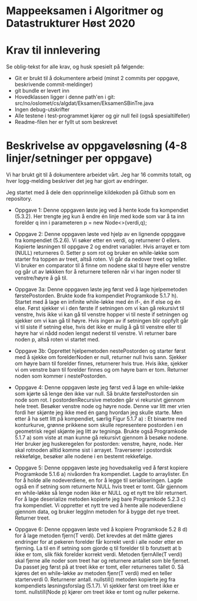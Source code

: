 # Mappeeksamen i Algoritmer og Datastrukturer Høst 2020

# Krav til innlevering

Se oblig-tekst for alle krav, og husk spesielt på følgende:

* Git er brukt til å dokumentere arbeid (minst 2 commits per oppgave, beskrivende commit-meldinger)	
* git bundle er levert inn
* Hovedklassen ligger i denne path'en i git: src/no/oslomet/cs/algdat/Eksamen/EksamenSBinTre.java
* Ingen debug-utskrifter
* Alle testene i test-programmet kjører og gir null feil (også spesialtilfeller)
* Readme-filen her er fyllt ut som beskrevet


# Beskrivelse av oppgaveløsning (4-8 linjer/setninger per oppgave)

Vi har brukt git til å dokumentere arbeidet vårt. Jeg har 16 commits totalt, og hver logg-melding beskriver det jeg har gjort av endringer.

Jeg startet med å dele den opprinnelige kildekoden på Github som en repository.

* Oppgave 1: Denne oppgaven løste jeg ved å hente kode fra kompendiet (5.3.2). Her trengte jeg kun å endre én linje med
kode som var å ta inn forelder q inn i parameteren p = new Node<>(verdi,q);

* Oppgave 2: Denne oppgaven løste ved hjelp av en lignende oppggave fra kompendiet (5.2.6). Vi søker etter en verdi, 
og returnerer 0 ellers. Kopierte løsningen til oppgave 2 og endret variabler. Hvis arrayet er tom (NULL) returneres 0.
Setter p som rot og bruker en while-løkke som starter fra toppen av treet, altså roten. Vi går da nedover treet og 
teller. Vi bruker en comparator til å finne om nodene skal til høyre eller venstre og går ut av løkkken for å
returnere telleren når vi har ingen noder til venstre/høyre å gå til.

* Oppgave 3a: Denne oppgaven løste jeg først ved å lage hjelpemetoden førstePostorden. Brukte kode fra kompendiet 
Programkode 5.1.7 h). Startet med å lage en infinite while-løkke med én if-, én if else og én else. Først sjekker
vi i den første if setningen om vi kan gå rekursivt til venstre, hvis ikke vi kan gå til venstre hopper vi til neste
if setningen og sjekker om vi kan gå til høyre. Hvis ingen av if setningen blir oppfylt går vi til siste if
setning else, hvis det ikke er mulig å gå til venstre eller til høyre har vi nådd noden lengst nederst til venstre. Vi
returner bare noden p, altså roten vi startet med.

* Oppgave 3b: Opprettet hjelpemetoden nestePostorden og starter først med å sjekke om forelderNoden er null, returner null 
hvis sann. Sjekker om høyre barn til forelder finnes, returnerer hvis true. Hvis ikke, sjekker vi om venstre barn til 
forelder finnes og om høyre barn er tom. Returner noden som kommer i nestePostorden.

* Oppgave 4: Denne oppgaven løste jeg først ved å lage en while-løkke som kjørte så lenge den ikke var null. Så brukte
førstePostorden sin node som rot. I postordenRecursive metoden går vi rekursivt gjennom hele treet. Besøker venstre node
og høyre node. Denne var litt mer vrien fordi her skjønte jeg ikke med én gang hvordan jeg skulle starte. Men etter å 
ha sett litt på kompendiet, særlig Figur 5.1.7 a) : Et binærtre med konturkurve, grønne prikkene som skulle 
representere postorden i en geometrisk regel skjønte jeg litt av tegninga. Brukte også Programkode 5.1.7 a) som viste
at man kunne gå rekursivt gjennom å besøke nodene. Her bruker jeg huskeregelen for postorden: venstre, høyre, node. 
Her skal rotnoden alltid komme sist i arrayet. Traverserer i postordisk rekkefølge, besøker alle nodene i en bestemt 
rekkefølge.
                                                                                                                                                                                             
* Oppgave 5: Denne oppgaven løste jeg hovedsakelig ved å først kopiere Programkode 5.1.6 a) nivåorden fra kompendiet. 
Lagde to arraylister. En for å holde alle nodeverdiene, en for å legge til serialiseringen. Lagde også en if setning som 
returnerte NULL hvis treet er tomt. Går gjennom en while-løkke så lenge noden ikke er NULL og et nytt tre blir returnert.
For å lage deserialize metoden kopierte jeg bare Programkode 5.2.3 c) fra kompendiet. Vi oppretter et nytt tre ved å
hente alle nodeverdiene gjennom data, og bruker leggInn metoden for å bygge det nye treet. Returner treet.

* Oppgave 6: Denne oppgaven løste ved å kopiere ​Programkode​ 5.2 8 d) for å lage metoden fjern(T verdi). Det krevdes at
det måtte gjøres endringer for at pekeren ​forelder​ får korrekt verdi i alle noder etter en fjerning.
La til en if setning som gjorde q til forelder til b forutsett at b ikke er tom, slik fikk forelder korrekt verdi.
Metoden fjernAlle(T verdi) skal fjerne alle noder som treet har og returnere antallet som ble fjernet. Da passet jeg 
først på at treet ikke er tomt, eller returneres tallet 0. Så kjøres det en while-løkke av metoden fjenr(T verdi)
med en teller starterverdi 0. Returnerer antall. nullstill() metoden kopierte jeg fra kompendiets løsningsforslag
(5.1.7). Vi sjekker først om treet ikke er tomt. nullstill(Node<T> p) kjører om treet ikke er tomt og nuller pekerne.
                                                      